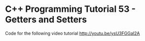 C++ Programming Tutorial 53 - Getters and Setters
=================================================

Code for the following video tutorial http://youtu.be/ysU3FGGaI2A
